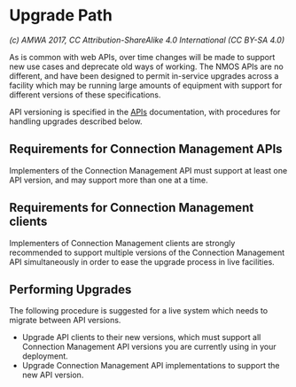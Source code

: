 # Upgrade Path

_(c) AMWA 2017, CC Attribution-ShareAlike 4.0 International (CC BY-SA 4.0)_

As is common with web APIs, over time changes will be made to support new use cases and deprecate old ways of working. The NMOS APIs are no different, and have been designed to permit in-service upgrades across a facility which may be running large amounts of equipment with support for different versions of these specifications.

API versioning is specified in the [APIs](2.0.%20APIs.html) documentation, with procedures for handling upgrades described below.

## Requirements for Connection Management APIs

Implementers of the Connection Management API must support at least one API version, and may support more than one at a time.

## Requirements for Connection Management clients

Implementers of Connection Management clients are strongly recommended to support multiple versions of the Connection Management API simultaneously in order to ease the upgrade process in live facilities.

## Performing Upgrades

The following procedure is suggested for a live system which needs to migrate between API versions.

* Upgrade API clients to their new versions, which must support all Connection Management API versions you are currently using in your deployment.
* Upgrade Connection Management API implementations to support the new API version.
